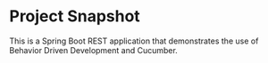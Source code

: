 # Project Snapshot

This is a Spring Boot REST application that demonstrates the use of Behavior Driven Development and Cucumber.
